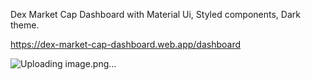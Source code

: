 Dex Market Cap Dashboard with Material Ui, Styled components, Dark theme.

https://dex-market-cap-dashboard.web.app/dashboard

![Uploading image.png…]()
